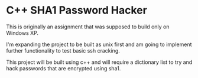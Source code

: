 C++ SHA1 Password Hacker
=

This is originally an assignment that was supposed to build only on Windows XP.

I'm expanding the project to be built as unix first and am going to implement further functionality to test basic ssh cracking.

This project will be built using c++ and will require a dictionary list to try and hack passwords that are encrypted using sha1.

